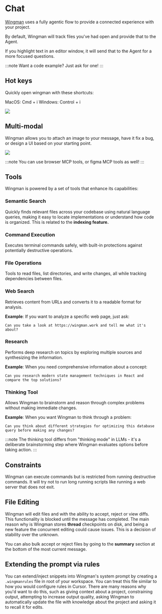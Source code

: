 # Chat

[Wingman](https://marketplace.visualstudio.com/items?itemName=WingMan.wing-man) uses a fully agentic flow to provide a connected experience with your project.

By default, Wingman will track files you've had open and provide that to the Agent.

If you highlight text in an editor window, it will send that to the Agent for a more focused questions.

:::note
Want a code example? Just ask for one!
:::

## Hot keys

Quickly open wingman with these shortcuts:

MacOS: Cmd + i
Windows: Control + i

![](/Chat.png)

## Multi-modal

Wingman allows you to attach an image to your message, have it fix a bug, or design a UI based on your starting point.

![](/ChatWithImage.png)

:::note
You can use browser MCP tools, or figma MCP tools as well!
:::

## Tools

Wingman is powered by a set of tools that enhance its capabilities:

### Semantic Search
Quickly finds relevant files across your codebase using natural language queries, making it easy to locate implementations or understand how code is organized. This is related to the **indexing feature.**

### Command Execution
Executes terminal commands safely, with built-in protections against potentially destructive operations.

### File Operations
Tools to read files, list directories, and write changes, all while tracking dependencies between files.

### Web Search
Retrieves content from URLs and converts it to a readable format for analysis.

**Example**: If you want to analyze a specific web page, just ask:
```
Can you take a look at https://wingman.work and tell me what it's about?
```

### Research
Performs deep research on topics by exploring multiple sources and synthesizing the information.

**Example**: When you need comprehensive information about a concept:
```
Can you research modern state management techniques in React and compare the top solutions?
```

### Thinking Tool
Allows Wingman to brainstorm and reason through complex problems without making immediate changes.

**Example**: When you want Wingman to think through a problem:
```
Can you think about different strategies for optimizing this database query before making any changes?
```

:::note
The thinking tool differs from "thinking mode" in LLMs - it's a deliberate brainstorming step where Wingman evaluates options before taking action.
:::

## Constraints

Wingman can execute commands but is restricted from running destructive commands. It will try not to run long running scripts like running a web server that does not exit.

## File Editing

Wingman will edit files and with the ability to accept, reject or view diffs. This functionality is blocked until the message has completed. The main reason why is Wingman stores **thread** checkpoints on disk, and being a new feature the concurrent editing could cause issues. This is a decision of stability over the unknown.

You can also bulk accept or reject files by going to the **summary** section at the bottom of the most current message.

## Extending the prompt via rules

You can extend/inject snippets into Wingman's system prompt by creating a `.wingmanrules` file in root of your workspace. You can treat this file similar to how you would configure rules in Cursor. There are many reasons why you'd want to do this, such as giving context about a project, constraining output, attempting to increase output quality, asking Wingman to automatically update the file with knowledge about the project and asking it to recall it for edits.